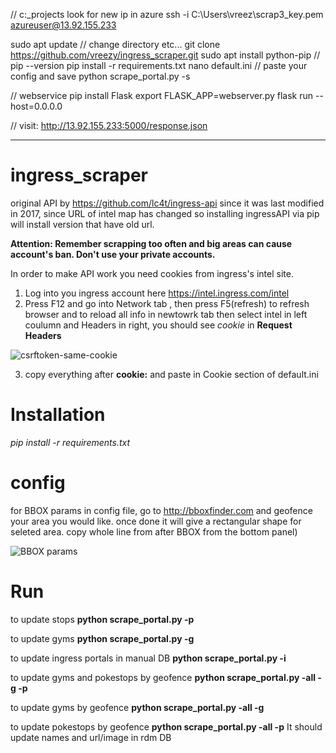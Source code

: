 
// c:\_projects look for new ip in azure
ssh -i C:\Users\vreez\scrap3_key.pem azureuser@13.92.155.233

sudo apt update
// change directory etc...
git clone https://github.com/vreezy/ingress_scraper.git
sudo apt install python-pip
// pip --version
pip install -r requirements.txt
nano default.ini
// paste your config and save
python scrape_portal.py -s


// webservice
pip install Flask
export FLASK_APP=webserver.py
flask run --host=0.0.0.0



// visit:
http://13.92.155.233:5000/response.json



---
# ingress_scraper

original API by https://github.com/lc4t/ingress-api
since it was last modified in 2017, since URL of intel map has changed so installing ingressAPI via pip will install version that have old url. 


**Attention: Remember scrapping too often and big areas can cause account's ban. Don't use your private accounts.**

In order to make API work you need cookies from ingress's intel site. 
1. Log into you ingress account here https://intel.ingress.com/intel
2. Press F12 and go into Network tab , then press F5(refresh) to refresh browser and to reload all info in newtowrk tab then select intel in left coulumn and Headers in right, you should see *cookie* in **Request Headers**


![csrftoken-same-cookie](https://i.imgur.com/hyJ0ftT.jpg)




3. copy everything after **cookie:** and paste in Cookie section of default.ini


# Installation 
*pip install -r requirements.txt*

# config
for BBOX params in config file, go to http://bboxfinder.com and geofence your area you would like. once done it will give a rectangular shape for seleted area. copy whole line from after BBOX from the bottom panel)


![BBOX params](https://i.imgur.com/QKROPSU.jpg)

# Run
to update stops
**python scrape_portal.py -p**

to update gyms
**python scrape_portal.py -g**

to update ingress portals in manual DB
**python scrape_portal.py -i**

to update gyms and pokestops by geofence
**python scrape_portal.py -all -g -p**

to update gyms by geofence
**python scrape_portal.py -all -g**

to update pokestops by geofence
**python scrape_portal.py -all -p**
It should update names and url/image in rdm DB
